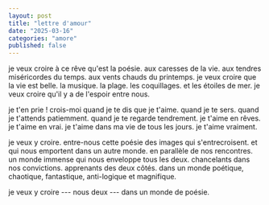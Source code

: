 ```yaml
---
layout: post
title: "lettre d'amour"
date: "2025-03-16"
categories: "amore"
published: false
---
```


je veux croire à ce rêve qu'est la poésie.  aux caresses de la vie.  aux tendres miséricordes du temps.  aux vents chauds du printemps.  je veux croire que la vie est belle.  la musique.  la plage.  les coquillages.  et les étoiles de mer.  je veux croire qu'il y a de l'espoir entre nous.  

je t'en prie !  crois-moi quand je te dis que je t'aime.  quand je te sers.  quand je t'attends patiemment.  quand je te regarde tendrement.  je t'aime en rêves.  je t'aime en vrai.  je t'aime dans ma vie de tous les jours.  je t'aime vraiment.  

je veux y croire.  entre-nous cette poésie des images qui s'entrecroisent.  et qui nous emportent dans un autre monde.  en parallèle de nos rencontres.  un monde immense qui nous enveloppe tous les deux.  chancelants dans nos convictions.  apprenants des deux côtés.  dans un monde poétique, chaotique, fantastique, anti-logique et magnifique.  

je veux y croire --- nous deux --- dans un monde de poésie.  

